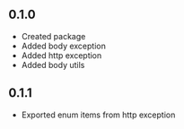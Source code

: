 ## 0.1.0

- Created package
- Added body exception
- Added http exception
- Added body utils

## 0.1.1

- Exported enum items from http exception
